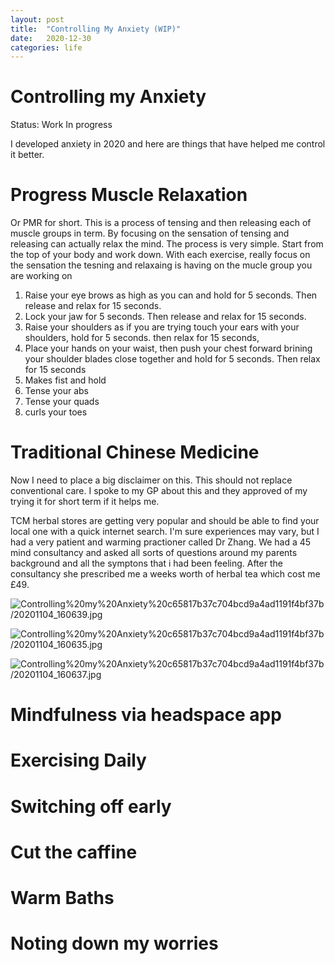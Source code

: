 ```yaml
---
layout: post
title:  "Controlling My Anxiety (WIP)"
date:   2020-12-30
categories: life
---
```


# Controlling my Anxiety

Status: Work In progress

I developed anxiety in 2020 and here are things that have helped me control it better.

# Progress Muscle Relaxation

Or PMR for short. This is a process of tensing and then releasing each of muscle groups in term. By focusing on the sensation of tensing and releasing can actually relax the mind. The process is very simple. Start from the top of your body and work down. With each exercise, really focus on the sensation the tesning and relaxaing is having on the mucle group you are working on

1. Raise your eye brows as high as you can and hold for 5 seconds. Then release and relax for 15 seconds.
2. Lock your jaw for 5 seconds. Then release and relax for 15 seconds.
3. Raise your shoulders as if you are trying touch your ears with your shoulders, hold for 5 seconds. then relax for 15 seconds,
4. Place your hands on your waist, then push your chest forward brining your shoulder blades close together and hold for 5 seconds. Then relax for 15 seconds
5. Makes fist and hold
6. Tense your abs
7. Tense your quads
8. curls your toes

# Traditional Chinese Medicine

Now I need to place a big disclaimer on this. This should not replace conventional care. I spoke to my GP about this and they approved of my trying it for short term if it helps me.

TCM herbal stores are getting very popular and should be able to find your local one with a quick internet search.  I'm sure experiences may vary, but I had a very patient and warming practioner called Dr Zhang. We had a 45 mind consultancy and asked all sorts of questions around my parents background and all the symptons that i had been feeling. After the consultancy she prescribed me a weeks worth of herbal tea which cost me £49.

 

![Controlling%20my%20Anxiety%20c65817b37c704bcd9a4ad1191f4bf37b/20201104_160639.jpg](Controlling%20my%20Anxiety%20c65817b37c704bcd9a4ad1191f4bf37b/20201104_160639.jpg)

![Controlling%20my%20Anxiety%20c65817b37c704bcd9a4ad1191f4bf37b/20201104_160635.jpg](Controlling%20my%20Anxiety%20c65817b37c704bcd9a4ad1191f4bf37b/20201104_160635.jpg)

![Controlling%20my%20Anxiety%20c65817b37c704bcd9a4ad1191f4bf37b/20201104_160637.jpg](Controlling%20my%20Anxiety%20c65817b37c704bcd9a4ad1191f4bf37b/20201104_160637.jpg)

# Mindfulness via headspace app

# Exercising Daily

# Switching off early

# Cut the caffine

# Warm Baths

# Noting down my worries